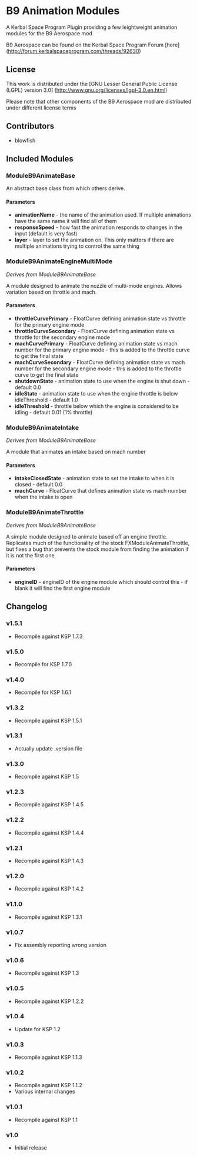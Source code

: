 # B9 Animation Modules

A Kerbal Space Program Plugin providing a few leightweight animation modules for the B9 Aerospace mod

B9 Aerospace can be found on the Kerbal Space Program Forum [here] (http://forum.kerbalspaceprogram.com/threads/92630)

## License

This work is distributed under the [GNU Lesser General Public License (LGPL) version 3.0] (http://www.gnu.org/licenses/lgpl-3.0.en.html)

Please note that other components of the B9 Aerospace mod are distributed under different license terms

## Contributors

* blowfish

## Included Modules

### ModuleB9AnimateBase

An abstract base class from which others derive.

#### Parameters

 * **animationName** - the name of the animation used.  If multiple animations have the same name it will find all of them
 * **responseSpeed** - how fast the animation responds to changes in the input (default is very fast)
 * **layer** - layer to set the animation on.  This only matters if there are multiple animations trying to control the same thing

### ModuleB9AnimateEngineMultiMode

*Derives from ModuleB9AnimateBase*

A module designed to animate the nozzle of multi-mode engines.  Allows variation based on throttle and mach.

#### Parameters

* **throttleCurvePrimary** - FloatCurve defining animation state vs throttle for the primary engine mode
* **throttleCurveSecondary** - FloatCurve defining animation state vs throttle for the secondary engine mode
* **machCurvePrimary** - FloatCurve defining animation state vs mach number for the primary engine mode - this is added to the throttle curve to get the final state
* **machCurveSecondary** - FloatCurve defining animation state vs mach number for the secondary engine mode - this is added to the throttle curve to get the final state
* **shutdownState** - animation state to use when the engine is shut down - default 0.0
* **idleState** - animation state to use when the engine throttle is below idleThreshold - default 1.0
* **idleThreshold** - throttle below which the engine is considered to be idling - default 0.01 (1% throttle)

### ModuleB9AnimateIntake

*Derives from ModuleB9AnimateBase*

A module that animates an intake based on mach number

#### Parameters

* **intakeClosedState** - animation state to set the intake to when it is closed - default 0.0
* **machCurve** - FloatCurve that defines animation state vs mach number when the intake is open

### ModuleB9AnimateThrottle

*Derives from ModuleB9AnimateBase*

A simple module designed to animate based off an engine throttle.  Replicates much of the functionality of the stock FXModuleAnimateThrottle, but fixes a bug that prevents the stock module from finding the animation if it is not the first one.

#### Parameters

* **engineID** - engineID of the engine module which should control this - if blank it will find the first engine module

## Changelog

### v1.5.1

* Recompile against KSP 1.7.3

### v1.5.0

* Recompile for KSP 1.7.0

### v1.4.0

* Recompile for KSP 1.6.1

### v1.3.2

* Recompile against KSP 1.5.1

### v1.3.1

* Actually update .version file

### v1.3.0

* Recompile against KSP 1.5

### v1.2.3

* Recompile against KSP 1.4.5

### v1.2.2

* Recompile against KSP 1.4.4

### v1.2.1

* Recompile against KSP 1.4.3

### v1.2.0

* Recompile against KSP 1.4.2

### v1.1.0

* Recompile against KSP 1.3.1

### v1.0.7

* Fix assembly reporting wrong version

### v1.0.6

* Recompile against KSP 1.3

### v1.0.5

* Recompile against KSP 1.2.2

### v1.0.4

* Update for KSP 1.2

### v1.0.3

* Recompile against KSP 1.1.3

### v1.0.2

* Recompile against KSP 1.1.2
* Various internal changes

### v1.0.1

* Recompile against KSP 1.1

### v1.0

* Initial release
